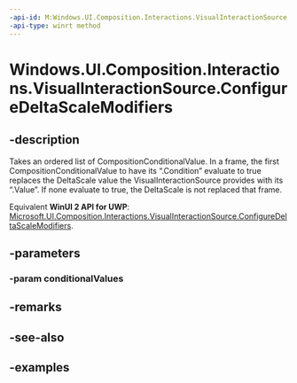 ```yaml
---
-api-id: M:Windows.UI.Composition.Interactions.VisualInteractionSource.ConfigureDeltaScaleModifiers(Windows.Foundation.Collections.IIterable{Windows.UI.Composition.Interactions.CompositionConditionalValue})
-api-type: winrt method
---
```


<!-- Method syntax.
public void VisualInteractionSource.ConfigureDeltaScaleModifiers(IIterable<CompositionConditionalValue> conditionalValues)
-->

# Windows.UI.Composition.Interactions.VisualInteractionSource.ConfigureDeltaScaleModifiers

## -description
Takes an ordered list of CompositionConditionalValue. In a frame, the first CompositionConditionalValue to have its “.Condition” evaluate to true replaces the DeltaScale value the VisualInteractionSource provides with its “.Value”. If none evaluate to true, the DeltaScale is not replaced that frame.

Equivalent **WinUI 2 API for UWP**: [Microsoft.UI.Composition.Interactions.VisualInteractionSource.ConfigureDeltaScaleModifiers](/windows/winui/api/microsoft.ui.composition.interactions.visualinteractionsource.configuredeltascalemodifiers).

## -parameters

### -param conditionalValues

## -remarks

## -see-also

## -examples

